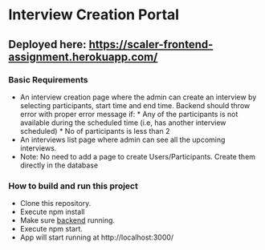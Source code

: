 # Interview Creation Portal

## Deployed here: https://scaler-frontend-assignment.herokuapp.com/

### Basic Requirements

 * An interview creation page where the admin can create an interview by selecting participants, start time and end time. Backend should throw error with proper error message if:
          * Any of the participants is not available during the scheduled time (i.e, has another interview scheduled)
          * No of participants is less than 2
 * An interviews list page where admin can see all the upcoming interviews.
 * Note: No need to add a page to create Users/Participants. Create them directly in the database

### How to build and run this project

 * Clone this repository.
 * Execute npm install
 * Make sure [backend](https://github.com/srivastavachinmay/scaler-backend-assignment) running.
 * Execute npm start.
 * App will start running at http://localhost:3000/
